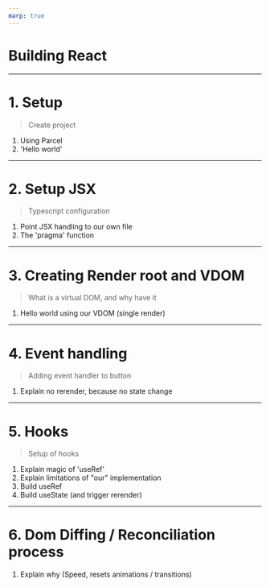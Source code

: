```yaml
---
marp: true
---
```


# Building React

---

# 1. Setup

> Create project

1. Using Parcel
2. 'Hello world'

---

# 2. Setup JSX

> Typescript configuration

1. Point JSX handling to our own file
2. The 'pragma' function

---

# 3. Creating Render root and VDOM

> What is a virtual DOM, and why have it

1. Hello world using our VDOM (single render)

---

# 4. Event handling

> Adding event handler to button

1. Explain no rerender, because no state change

---

# 5. Hooks

> Setup of hooks

1. Explain magic of 'useRef'
2. Explain limitations of "our" implementation
3. Build useRef
4. Build useState (and trigger rerender)

---

# 6. Dom Diffing / Reconciliation process

1. Explain why (Speed, resets animations / transitions)

